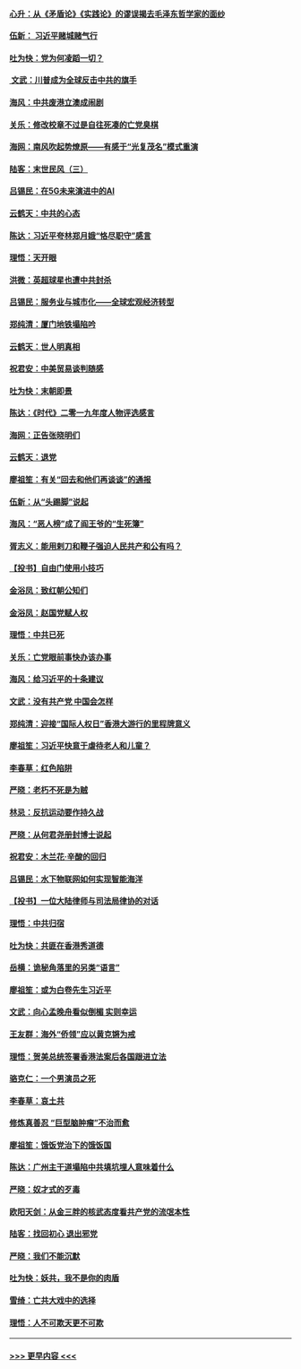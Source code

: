 #### [心升：从《矛盾论》《实践论》的谬误揭去毛泽东哲学家的面纱](../pages/nsc993/n11736962.md?t=12212044) 
#### [伍新： 习近平赌城赌气行](../pages/nsc993/n11736929.md?t=12212044) 
#### [吐为快：党为何凌蹈一切？](../pages/nsc993/n11736915.md?t=12212044) 
#### [ 文武：川普成为全球反击中共的旗手](../pages/nsc993/n11736882.md?t=12212044) 
#### [海风：中共废港立澳成闹剧](../pages/nsc993/n11735857.md?t=12212044) 
#### [关乐：修改校章不过是自往死凑的亡党臭棋](../pages/nsc993/n11735097.md?t=12212044) 
#### [海网：南风吹起势燎原——有感于“光复茂名”模式重演](../pages/nsc993/n11732308.md?t=12212044) 
#### [陆客：末世民风（三）](../pages/nsc993/n11732211.md?t=12212044) 
#### [吕锡民：在5G未来演进中的AI](../pages/nsc993/n11730010.md?t=12212044) 
#### [云鹤天：中共的心态](../pages/nsc993/n11729906.md?t=12212044) 
#### [陈达：习近平夸林郑月娥“恪尽职守”感言](../pages/nsc993/n11729881.md?t=12212044) 
#### [理悟：天开眼](../pages/nsc993/n11729699.md?t=12212044) 
#### [洪微：英超球星也遭中共封杀](../pages/nsc993/n11727243.md?t=12212044) 
#### [吕锡民：服务业与城市化——全球宏观经济转型](../pages/nsc993/n11725845.md?t=12212044) 
#### [郑纯清：厦门地铁塌陷吟](../pages/nsc993/n11725813.md?t=12212044) 
#### [云鹤天：世人明真相](../pages/nsc993/n11725621.md?t=12212044) 
#### [祝君安：中美贸易谈判随感](../pages/nsc993/n11725609.md?t=12212044) 
#### [吐为快：末朝即景](../pages/nsc993/n11723365.md?t=12212044) 
#### [陈达：《时代》二零一九年度人物评选感言](../pages/nsc993/n11723337.md?t=12212044) 
#### [海网：正告张晓明们](../pages/nsc993/n11723228.md?t=12212044) 
#### [云鹤天：退党](../pages/nsc993/n11723056.md?t=12212044) 
#### [廖祖笙：有关“回去和他们再谈谈”的通报](../pages/nsc993/n11722442.md?t=12212044) 
#### [伍新：从“头踢脚”说起](../pages/nsc993/n11722429.md?t=12212044) 
#### [海风：“恶人榜”成了阎王爷的“生死簿”](../pages/nsc993/n11722272.md?t=12212044) 
#### [胥志义：能用剌刀和鞭子强迫人民共产和公有吗？](../pages/nsc993/n11720569.md?t=12212044) 
#### [【投书】自由门使用小技巧](../pages/nsc993/n11720180.md?t=12212044) 
#### [金浴凤：致红朝公知们](../pages/nsc993/n11720563.md?t=12212044) 
#### [金浴凤：赵国党赋人权](../pages/nsc993/n11720533.md?t=12212044) 
#### [理悟：中共已死](../pages/nsc993/n11720233.md?t=12212044) 
#### [关乐：亡党眼前事快办该办事](../pages/nsc993/n11719160.md?t=12212044) 
#### [海风：给习近平的十条建议](../pages/nsc993/n11717616.md?t=12212044) 
#### [文武：没有共产党 中国会怎样](../pages/nsc993/n11717584.md?t=12212044) 
#### [郑纯清：迎接“国际人权日”香港大游行的里程牌意义](../pages/nsc993/n11717417.md?t=12212044) 
#### [廖祖笙：习近平快意于虐待老人和儿童？](../pages/nsc993/n11715313.md?t=12212044) 
#### [李春草：红色陷阱](../pages/nsc993/n11715029.md?t=12212044) 
#### [严晓：老朽不死是为贼](../pages/nsc993/n11712910.md?t=12212044) 
#### [林忌：反抗运动要作持久战](../pages/nsc993/n11712623.md?t=12212044) 
#### [严晓：从何君尧册封博士说起](../pages/nsc993/n11712465.md?t=12212044) 
#### [祝君安：木兰花·辛酸的回归](../pages/nsc993/n11712381.md?t=12212044) 
#### [吕锡民：水下物联网如何实现智能海洋](../pages/nsc993/n11711158.md?t=12212044) 
#### [【投书】一位大陆律师与司法局律协的对话](../pages/nsc993/n11709675.md?t=12212044) 
#### [理悟：中共归宿](../pages/nsc993/n11710059.md?t=12212044) 
#### [吐为快：共匪在香港秀道德](../pages/nsc993/n11709979.md?t=12212044) 
#### [岳横：诡秘角落里的另类“语言”](../pages/nsc993/n11709792.md?t=12212044) 
#### [廖祖笙：或为白卷先生习近平](../pages/nsc993/n11708330.md?t=12212044) 
#### [文武：向心孟晚舟看似倒楣 实则幸运](../pages/nsc993/n11708236.md?t=12212044) 
#### [王友群：海外“侨领”应以黄克锵为戒](../pages/nsc993/n11706176.md?t=12212044) 
#### [理悟：贺美总统签署香港法案后各国跟进立法](../pages/nsc993/n11706853.md?t=12212044) 
#### [骆克仁：一个男演员之死](../pages/nsc993/n11706677.md?t=12212044) 
#### [李春草：哀土共](../pages/nsc993/n11706255.md?t=12212044) 
#### [修炼真善忍 “巨型脑肿瘤”不治而愈](../pages/nsc993/n11705340.md?t=12212044) 
#### [廖祖笙：饿饭党治下的饿饭国](../pages/nsc993/n11705085.md?t=12212044) 
#### [陈达：广州主干道塌陷中共填坑埋人意味着什么](../pages/nsc993/n11705046.md?t=12212044) 
#### [严晓：奴才式的歹毒](../pages/nsc993/n11704826.md?t=12212044) 
#### [欧阳天剑：从金三胖的核武态度看共产党的流氓本性](../pages/nsc993/n11702238.md?t=12212044) 
#### [陆客：找回初心 退出邪党](../pages/nsc993/n11702213.md?t=12212044) 
#### [严晓：我们不能沉默](../pages/nsc993/n11702110.md?t=12212044) 
#### [吐为快：妖共，我不是你的肉盾](../pages/nsc993/n11701366.md?t=12212044) 
#### [雪绮：亡共大戏中的选择](../pages/nsc993/n11699922.md?t=12212044) 
#### [理悟：人不可欺天更不可欺](../pages/nsc993/n11699657.md?t=12212044) 

----
#### [ >>> 更早内容 <<< ](../indexes/nsc993-earlier.md)
